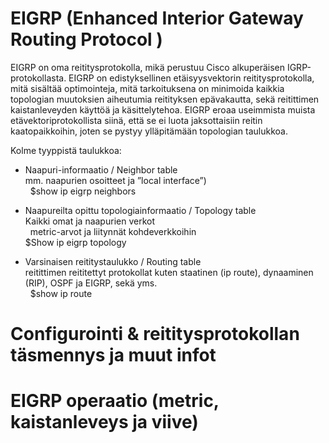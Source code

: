 # EIGRP (Enhanced Interior Gateway Routing Protocol )

EIGRP on oma reititysprotokolla, mikä perustuu Cisco alkuperäisen IGRP-protokollasta. EIGRP on edistyksellinen etäisyysvektorin reititysprotokolla, mitä sisältää optimointeja, mitä tarkoituksena on minimoida kaikkia topologian muutoksien aiheutumia reitityksen epävakautta, sekä reitittimen kaistanleveyden käyttöä ja käsittelytehoa. EIGRP eroaa useimmista muista etävektoriprotokollista siinä, että se ei luota jaksottaisiin reitin kaatopaikkoihin, joten se pystyy ylläpitämään topologian taulukkoa. 

Kolme tyyppistä taulukkoa: <br>
- Naapuri-informaatio / Neighbor table <br>
 mm. naapurien osoitteet ja ”local interface”) <br>
 &nbsp; $show ip eigrp neighbors

- Naapureilta opittu topologiainformaatio / Topology table <br>
  Kaikki omat ja naapurien verkot  <br>
 &nbsp; metric-arvot ja liitynnät kohdeverkkoihin  <br>
  $Show ip eigrp topology  <br>
  
- Varsinaisen reititystaulukko / Routing table <br>
  reitittimen reititettyt protokollat kuten staatinen (ip route), dynaaminen (RIP), OSPF ja EIGRP, sekä yms. <br>
  &nbsp; $show ip route


# Configurointi & reititysprotokollan täsmennys ja muut infot


# EIGRP operaatio (metric, kaistanleveys ja viive)

